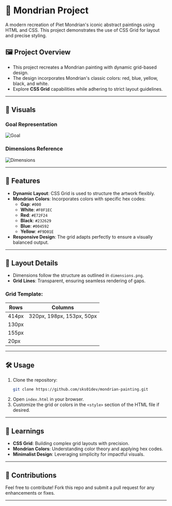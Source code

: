 

# 🎨 Mondrian Project

A modern recreation of Piet Mondrian's iconic abstract paintings using HTML and CSS. This project demonstrates the use of CSS Grid for layout and precise styling.

## 🖼️ Project Overview

- This project recreates a Mondrian painting with dynamic grid-based design.
- The design incorporates Mondrian's classic colors: red, blue, yellow, black, and white.
- Explore **CSS Grid** capabilities while adhering to strict layout guidelines.

---

## 📸 Visuals

### Goal Representation
![Goal](goal.png)

### Dimensions Reference
![Dimensions](dimensions.png)

---

## 🌟 Features

- **Dynamic Layout**: CSS Grid is used to structure the artwork flexibly.
- **Mondrian Colors**: Incorporates colors with specific hex codes:
  - **Gap**: `#000`
  - **White**: `#F0F1EC`
  - **Red**: `#E72F24`
  - **Black**: `#232629`
  - **Blue**: `#004592`
  - **Yellow**: `#F9D01E`
- **Responsive Design**: The grid adapts perfectly to ensure a visually balanced output.

---

## 📏 Layout Details

- Dimensions follow the structure as outlined in `dimensions.png`.
- **Grid Lines**: Transparent, ensuring seamless rendering of gaps.

### Grid Template:

| **Rows**    | **Columns**        |
|-------------|--------------------|
| 414px       | 320px, 198px, 153px, 50px |
| 130px       |                    |
| 155px       |                    |
| 20px        |                    |

---

## 🛠️ Usage

1. Clone the repository:
   ```bash
   git clone https://github.com/sks01dev/mondrian-painting.git
   ```
2. Open `index.html` in your browser.
3. Customize the grid or colors in the `<style>` section of the HTML file if desired.

---

## 🧠 Learnings

- **CSS Grid**: Building complex grid layouts with precision.
- **Mondrian Colors**: Understanding color theory and applying hex codes.
- **Minimalist Design**: Leveraging simplicity for impactful visuals.

---

## 🚀 Contributions

Feel free to contribute! Fork this repo and submit a pull request for any enhancements or fixes.

---

